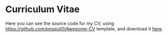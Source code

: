 # Curriculum Vitae
Here you can see the source code for my CV, using https://github.com/posquit0/Awesome-CV template, and download it [here](cv.pdf).
